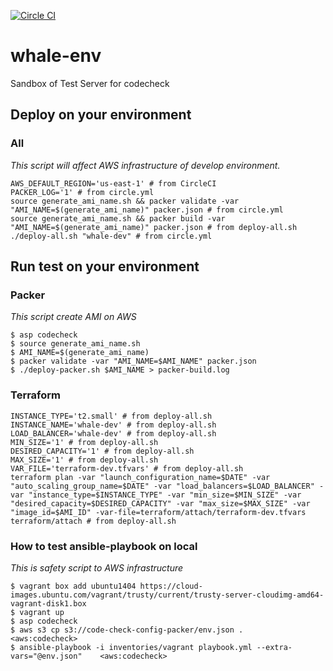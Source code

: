 [![Circle CI](https://circleci.com/gh/givery-technology/whale-env.svg?style=svg&circle-token=616e448275061bd316259148d8e22bc91e823937)](https://circleci.com/gh/givery-technology/whale-env)

# whale-env
Sandbox of Test Server for codecheck

## Deploy on your environment
### All
*This script will affect AWS infrastructure of develop environment.*
```
AWS_DEFAULT_REGION='us-east-1' # from CircleCI
PACKER_LOG='1' # from circle.yml
source generate_ami_name.sh && packer validate -var "AMI_NAME=$(generate_ami_name)" packer.json # from circle.yml
source generate_ami_name.sh && packer build -var "AMI_NAME=$(generate_ami_name)" packer.json # from deploy-all.sh
./deploy-all.sh "whale-dev" # from circle.yml
```

## Run test on your environment
### Packer
*This script create AMI on AWS*
```
$ asp codecheck
$ source generate_ami_name.sh
$ AMI_NAME=$(generate_ami_name)
$ packer validate -var "AMI_NAME=$AMI_NAME" packer.json
$ ./deploy-packer.sh $AMI_NAME > packer-build.log
```

### Terraform
```
INSTANCE_TYPE='t2.small' # from deploy-all.sh
INSTANCE_NAME='whale-dev' # from deploy-all.sh
LOAD_BALANCER='whale-dev' # from deploy-all.sh
MIN_SIZE='1' # from deploy-all.sh
DESIRED_CAPACITY='1' # from deploy-all.sh
MAX_SIZE='1' # from deploy-all.sh
VAR_FILE='terraform-dev.tfvars' # from deploy-all.sh
terraform plan -var "launch_configuration_name=$DATE" -var "auto_scaling_group_name=$DATE" -var "load_balancers=$LOAD_BALANCER" -var "instance_type=$INSTANCE_TYPE" -var "min_size=$MIN_SIZE" -var "desired_capacity=$DESIRED_CAPACITY" -var "max_size=$MAX_SIZE" -var "image_id=$AMI_ID" -var-file=terraform/attach/terraform-dev.tfvars terraform/attach # from deploy-all.sh
```

### How to test ansible-playbook on local
*This is safety script to AWS infrastructure*
```
$ vagrant box add ubuntu1404 https://cloud-images.ubuntu.com/vagrant/trusty/current/trusty-server-cloudimg-amd64-vagrant-disk1.box
$ vagrant up
$ asp codecheck
$ aws s3 cp s3://code-check-config-packer/env.json .                               <aws:codecheck>
$ ansible-playbook -i inventories/vagrant playbook.yml --extra-vars="@env.json"    <aws:codecheck>
```
